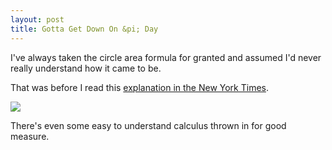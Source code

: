 ```yaml
---
layout: post
title: Gotta Get Down On &pi; Day
---
```


I've always taken the circle area formula for granted and assumed I'd
never really understand how it came to be.

That was before I read this [explanation in the New York Times](http://opinionator.blogs.nytimes.com/2010/04/04/take-it-to-the-limit/).

<img src="http://graphics8.nytimes.com/images/2010/04/04/opinion/04strogatz3/04strogatz3-custom2.jpg" class="img-thumbnail ing-responsive" />

There's even some easy to understand calculus thrown in for good
measure.
